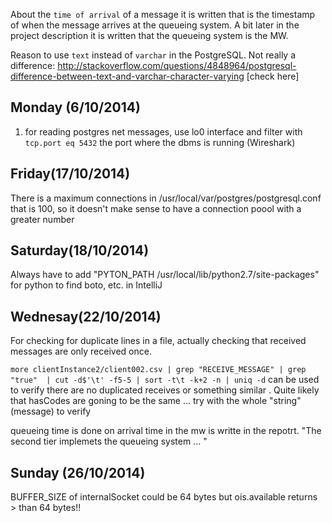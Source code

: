 About the `time of arrival` of a message it is written that is the timestamp of when
the message arrives at the queueing system. A bit later in the project description it
is written that the queueing system is the MW. 

Reason to use `text` instead of `varchar` in the PostgreSQL. Not really a difference:
http://stackoverflow.com/questions/4848964/postgresql-difference-between-text-and-varchar-character-varying
[check here]

Monday (6/10/2014)
------------------
1) for reading postgres net messages, use lo0 interface and filter with `tcp.port eq 5432` the port
where the dbms is running (Wireshark) 


Friday(17/10/2014)
------------------
There is a maximum connections in /usr/local/var/postgres/postgresql.conf
that is 100, so it doesn't make sense to have a connection poool
with a greater number

Saturday(18/10/2014)
--------------------
Always have to add "PYTON_PATH /usr/local/lib/python2.7/site-packages" for
python to find boto, etc. in IntelliJ 



Wednesay(22/10/2014)
--------------------
For checking for duplicate lines in a file, actually checking that received messages are only received
once.

```more clientInstance2/client002.csv | grep "RECEIVE_MESSAGE" | grep "true"  | cut -d$'\t' -f5-5 | sort -t\t -k+2 -n | uniq -d```
can be used to verify there are no duplicated receives or something similar . Quite likely that hasCodes are goning to be the same
... try with the whole "string" (message) to verify



queueing time is done on arrival time in the mw is writte in the repotrt.
"The second tier implemets the queueing system ... "


Sunday (26/10/2014)
------------------
BUFFER_SIZE of internalSocket could be 64 bytes but ois.available returns > than 64 bytes!! 

